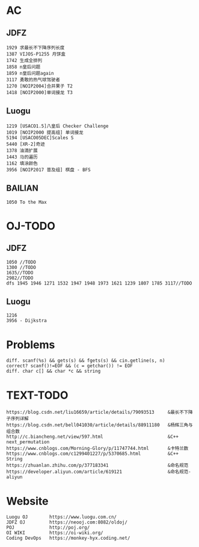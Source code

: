 # AC
## JDFZ
    1929 求最长不下降序列长度
    1387 VIJOS-P1255 月饼盒
    1742 生成全排列
    1858 n皇后问题
    1859 n皇后问题again
    3117 勇敢的热气球驾驶者
    1270 [NOIP2004]合并果子 T2
    1418 [NOIP2000]单词接龙 T3

## Luogu
    1219 [USACO1.5]八皇后 Checker Challenge
    1019 [NOIP2000 提高组] 单词接龙
    5194 [USACO05DEC]Scales S
    5440 [XR-2]奇迹
    1378 油滴扩展
    1443 马的遍历
    1162 填涂颜色
    3956 [NOIP2017 普及组] 棋盘 - BFS

## BAILIAN
    1050 To the Max


# OJ-TODO
## JDFZ
    1050 //TODO
    1300 //TODO
    1635//TODO
    2982//TODO
    dfs 1945 1946 1271 1532 1947 1948 1973 1621 1239 1807 1785 3117//TODO

## Luogu
    1216
    3956 - Dijkstra


# Problems
    diff. scanf(%s) && gets(s) && fgets(s) && cin.getline(s, n)
    correct? scanf()!=EOF && (c = getchar()) != EOF
    diff. char c[] && char *c && string

# TEXT-TODO
    https://blog.csdn.net/liu16659/article/details/79093513     &最长不下降子序列详解
    https://blog.csdn.net/bell041030/article/details/88911180   &杨辉三角与组合数
    http://c.biancheng.net/view/597.html                        &C++ next_permutation
    https://www.cnblogs.com/Morning-Glory/p/11747744.html       &卡特兰数
    https://www.cnblogs.com/c1299401227/p/5370685.html          &C++ String
    https://zhuanlan.zhihu.com/p/377183341                      &命名规范
    https://developer.aliyun.com/article/619121                 &命名规范-aliyun


# Website
    Luogu OJ        https://www.luogu.com.cn/
    JDFZ OJ         https://neooj.com:8082/oldoj/
    POJ             http://poj.org/
    OI WIKI         https://oi-wiki.org/
    Coding DevOps   https://monkey-hyx.coding.net/
